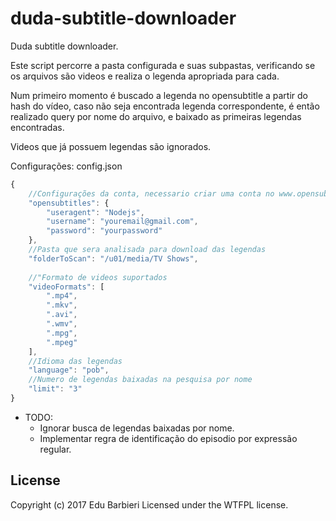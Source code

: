 # duda-subtitle-downloader
Duda subtitle downloader.

Este script percorre a pasta configurada e suas subpastas, verificando se os arquivos são videos e realiza o legenda apropriada para cada.

Num primeiro momento é buscado a legenda no opensubtitle a partir do hash do vídeo, caso não seja encontrada legenda correspondente, é então realizado query por nome do arquivo, e baixado as primeiras legendas encontradas.

Videos que já possuem legendas são ignorados.


Configurações:
config.json

```javascript
{
	//Configurações da conta, necessario criar uma conta no www.opensubtitles.org
	"opensubtitles": {
		"useragent": "Nodejs",
		"username": "youremail@gmail.com",
		"password": "yourpassword"
	},
	//Pasta que sera analisada para download das legendas
	"folderToScan": "/u01/media/TV Shows",
	
	//"Formato de videos suportados
	"videoFormats": [
		".mp4",
		".mkv",
		".avi",
		".wmv",
		".mpg",
		".mpeg"
	],
	//Idioma das legendas
	"language": "pob",
	//Numero de legendas baixadas na pesquisa por nome
	"limit": "3"
}
```

 - TODO:
	 - Ignorar busca de legendas baixadas por nome.
	 - Implementar regra de identificação do episodio por expressão regular.



## License
Copyright (c) 2017 Edu Barbieri
Licensed under the WTFPL license.
